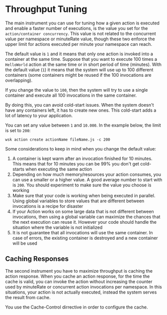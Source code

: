 # Throughput Tuning

The main instrument you can use for tuning how a given action is executed and enable a faster number of executions, is the value you set for the `action/container concurrency`. This value is not related to the concurrent value per namespace or minuteRate value, though these two enforce the upper limit for actions executed per minute your namespace can reach.

The default value is `1` and it means that only one action is invoked into a container at the same time. Suppose that you want to execute 100 times a `HelloWorld` action at the same time or in short period of time (minutes). With the default value (`1`) it means that the system will use up to 100 different containers (some containers might be reused if the 100 invocations are overlapping).

If you change the value to `100`, then the system will try to use a single container and execute all 100 invocations in the same container.

By doing this, you can avoid cold-start issues. When the system doesn't have any containers left, it has to create new ones. This cold-start adds a lot of latency to your application.

You can set any value between `1` and `10.000`. In the example below, the limit is set to `200`:
```
wsk action create actionName fileName.js -c 200
```

Some considerations to keep in mind when you change the default value:
1. A container is kept warm after an invocation finished for 10 minutes. This means that for 10 minutes you can be 99% you don't get cold-starts when executing the same action
2. Depending on how much memory/resources your action consumes, you can use a smaller or a higher value. A good average number to start with is `200`. You should experiment to make sure the value you choose is working 
3. Make sure that your code is working when being executed in parallel. Using global variables to store values that are different between invocations is a recipe for disaster
4. If your Action works on some large data that is not different between invocations, then using a global variable can maximize the chances that the next execution can reuse it. However your code should handle the situation where the variable is not initialized
5. It is not guarantee that all invocations will use the same container. In case of errors, the existing container is destroyed and a new container will be used

## Caching Responses

The second instrument you have to maximize throughput is caching the action response. When you cache an action response, for the time the cache is valid, you can invoke the action without increasing the counter used by minuteRate or concurrent action invocations per namespace. In this situations, your action is not actually executed, instead the system serves the result from cache.

You use the Cache-Control dirrective in order to configure the cache.